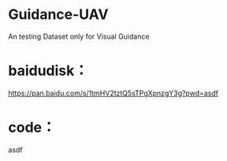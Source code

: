 # Guidance-UAV
An testing Dataset only for Visual Guidance 

# baidudisk：
https://pan.baidu.com/s/1tmHV2tztQ5sTPgXpnzgY3g?pwd=asdf 
# code：
asdf
